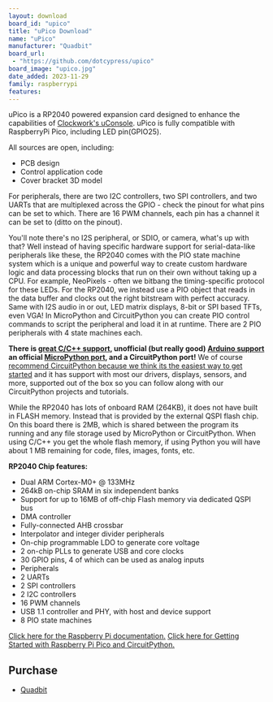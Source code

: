 ```yaml
---
layout: download
board_id: "upico"
title: "uPico Download"
name: "uPico"
manufacturer: "Quadbit"
board_url:
 - "https://github.com/dotcypress/upico"
board_image: "upico.jpg"
date_added: 2023-11-29
family: raspberrypi
features:
---
```


uPico is a RP2040 powered expansion card designed to enhance the capabilities of [Clockwork's uConsole](https://www.clockworkpi.com/uconsole).
uPico is fully compatible with RaspberryPi Pico, including LED pin(GPIO25).

All sources are open, including:
- PCB design
- Control application code
- Cover bracket 3D model

For peripherals, there are two I2C controllers, two SPI controllers, and two UARTs that are multiplexed across the GPIO - check the pinout for what pins can be set to which. There are 16 PWM channels, each pin has a channel it can be set to (ditto on the pinout).

You'll note there's no I2S peripheral, or SDIO, or camera, what's up with that? Well instead of having specific hardware support for serial-data-like peripherals like these, the RP2040 comes with the PIO state machine system which is a unique and powerful way to create custom hardware logic and data processing blocks that run on their own without taking up a CPU. For example, NeoPixels - often we bitbang the timing-specific protocol for these LEDs. For the RP2040, we instead use a PIO object that reads in the data buffer and clocks out the right bitstream with perfect accuracy. Same with I2S audio in or out, LED matrix displays, 8-bit or SPI based TFTs, even VGA! In MicroPython and CircuitPython you can create PIO control commands to script the peripheral and load it in at runtime. There are 2 PIO peripherals with 4 state machines each.

**There is [great C/C++ support](https://github.com/raspberrypi/pico-sdk), unofficial (but really good) [Arduino support](https://learn.adafruit.com/rp2040-arduino-with-the-earlephilhower-core) an official [MicroPython port](https://micropython.org/download/?mcu=rp2040), and a CircuitPython port!** We of course [recommend CircuitPython because we think its the easiest way to get started](https://learn.adafruit.com/welcome-to-circuitpython) and it has support with most our drivers, displays, sensors, and more, supported out of the box so you can follow along with our CircuitPython projects and tutorials.

While the RP2040 has lots of onboard RAM (264KB), it does not have built in FLASH memory. Instead that is provided by the external QSPI flash chip. On this board there is 2MB, which is shared between the program its running and any file storage used by MicroPython or CircuitPython. When using C/C++ you get the whole flash memory, if using Python you will have about 1 MB remaining for code, files, images, fonts, etc.

**RP2040 Chip features:**
* Dual ARM Cortex-M0+ @ 133MHz
* 264kB on-chip SRAM in six independent banks
* Support for up to 16MB of off-chip Flash memory via dedicated QSPI bus
* DMA controller
* Fully-connected AHB crossbar
* Interpolator and integer divider peripherals
* On-chip programmable LDO to generate core voltage
* 2 on-chip PLLs to generate USB and core clocks
* 30 GPIO pins, 4 of which can be used as analog inputs
* Peripherals
* 2 UARTs
* 2 SPI controllers
* 2 I2C controllers
* 16 PWM channels
* USB 1.1 controller and PHY, with host and device support
* 8 PIO state machines

[Click here for the Raspberry Pi documentation.](https://raspberrypi.org/documentation/pico/getting-started/)
[Click here for Getting Started with Raspberry Pi Pico and CircuitPython.](https://learn.adafruit.com/getting-started-with-raspberry-pi-pico-circuitpython)

## Purchase
* [Quadbit](https://www.tindie.com/products/quadbit/upico/)
